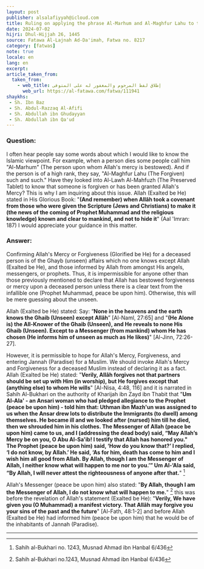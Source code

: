 ```yaml
---
layout: post
publisher: alsalafiyyah@icloud.com
title: Ruling on applying the phrase Al-Marhum and Al-Maghfur Lahu to the deceased
date: 2024-07-02
hijri: Dhul-Hijjah 26, 1445
source: Fatawa Al-Lajnah Ad-Da'imah, Fatwa no. 8217
category: [fatwas]
note: true
locale: en
lang: en
excerpt: 
article_taken_from: 
  taken_from:
    - web_title: إطلاق لفظ المرحوم والمغفور له على المتوفى
      web_url: https://al-fatawa.com/fatwa/111941
shaykhs: 
 - Sh. Ibn Baz
 - Sh. Abdul-Razzaq Al-Afifi
 - Sh. Abdullah ibn Ghudayyan
 - Sh. Abdullah ibn Qa'ud
---
```


### Question:
I often hear people say some words about which I would like to know the Islamic viewpoint. For example, when a person dies some people call him "Al-Marhum" (The person upon whom Allah's mercy is bestowed). And if the person is of a high rank, they say, "Al-Maghfur Lahu (The Forgiven) such and such." Have they looked into Al-Lawh Al-Mahfuzh (The Preserved Tablet) to know that someone is forgiven or has been granted Allah's Mercy? This is why I am inquiring about this issue. Allah (Exalted be He) stated in His Glorious Book: "**(And remember) when Allâh took a covenant from those who were given the Scripture (Jews and Christians) to make it (the news of the coming of Prophet Muhammad and the religious knowledge) known and clear to mankind, and not to hide it**" (Aal 'Imran: 187) I would appreciate your guidance in this matter.

### Answer:
Confirming Allah's Mercy or Forgiveness (Glorified be He) for a deceased person is of the Ghayb (unseen) affairs which no one knows except Allah (Exalted be He), and those informed by Allah from amongst His angels, messengers, or prophets. Thus, it is impermissible for anyone other than those previously mentioned to declare that Allah has bestowed forgiveness or mercy upon a deceased person unless there is a clear text from the infallible one (Prophet Muhammad, peace be upon him). Otherwise, this will be mere guessing about the unseen. 

Allah (Exalted be He) stated: Say: “**None in the heavens and the earth knows the Ghaib (Unseen) except Allâh**” [Al-Naml, 27:65] and "**(He Alone is) the All-Knower of the Ghaib (Unseen), and He reveals to none His Ghaib (Unseen). Except to a Messenger (from mankind) whom He has chosen (He informs him of unseen as much as He likes)**" [Al-Jinn, 72:26-27]. 

However, it is permissible to hope for Allah's Mercy, Forgiveness, and entering Jannah (Paradise) for a Muslim. We should invoke Allah's Mercy and Forgiveness for a deceased Muslim instead of declaring it as a fact. Allah (Exalted be He) stated: "**Verily, Allâh forgives not that partners should be set up with Him (in worship), but He forgives except that (anything else) to whom He wills**" [Al-Nisa, 4:48, 116] and it is narrated in Sahih Al-Bukhari on the authority of Kharijah ibn Zayd ibn Thabit that "**Um Al-Ala' - an Ansari woman who had pledged allegiance to the Prophet (peace be upon him) - told him that: Uthman ibn Mazh'un was assigned to us when the Ansar drew lots to distribute the Immigrants (to dwell) among themselves. He became ill and we looked after (nursed) him till he died, then we shrouded him in his clothes. The Messenger of Allah (peace be upon him) came to us, and I (addressing the dead body) said, “May Allah’s Mercy be on you, O Abu Al-Sa'ib! I testify that Allah has honored you." The Prophet (peace be upon him) said, ‘How do you know that?’ I replied, ‘I do not know, by Allah.’ He said, ‘As for him, death has come to him and I wish him all good from Allah. By Allah, though I am the Messenger of Allah, I neither know what will happen to me nor to you.’” Um Al-‘Ala said, “By Allah, I will never attest the righteousness of anyone after that.**" [^1]

Allah's Messenger (peace be upon him) also stated: "**By Allah, though I am the Messenger of Allah, I do not know what will happen to me.**" [^2] this was before the revelation of Allah's statement (Exalted be He): "**Verily, We have given you (O Muhammad) a manifest victory. That Allâh may forgive you your sins of the past and the future**" [Al-Fath, 48:1-2] and before Allah (Exalted be He) had informed him (peace be upon him) that he would be of the inhabitants of Jannah (Paradise). 

---
[^1]: Sahih al-Bukhari no. 1243, Musnad Ahmad ibn Hanbal 6/436
[^2]: Sahih al-Bukhari no.1243, Musnad Ahmad ibn Hanbal 6/436
